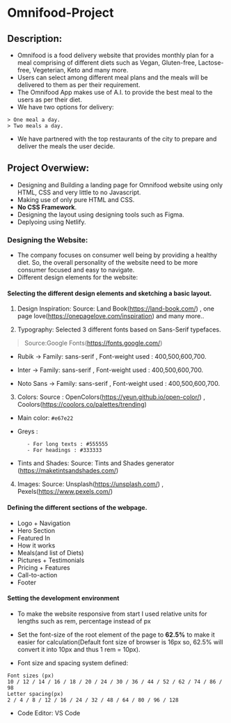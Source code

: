 # Omnifood-Project

## Description: 
- Omnifood is a food delivery website that provides monthly plan for a meal comprising of different diets such as Vegan, Gluten-free, Lactose-free, Vegeterian, Keto and many more.
- Users can select among different meal plans and the meals will be delivered to them as per their requirement.
- The Omnifood App makes use of A.I. to provide the best meal to the users as per their diet.
- We have two options for delivery: 
```
> One meal a day.
> Two meals a day.
```
- We have partnered with the top restaurants of the city to prepare and deliver the meals the user decide.

## Project Overwiew:
- Designing and Building a landing page for Omnifood website using only HTML, CSS and very little to no Javascript.
- Making use of only pure HTML and CSS. 
- **No CSS Framework**.
- Designing the layout using designing tools such as Figma.
- Deplyoing using Netlify.

### Designing the Website:
- The company focuses on consumer well being by providing a healthy diet. So, the overall personality of the website need to be more consumer focused and easy to navigate.
- Different design elements for the website:

#### Selecting the different design elements and sketching a basic layout.

1. Design Inspiration: Source: Land Book(https://land-book.com/) , one page love(https://onepagelove.com/inspiration) and many more..

2. Typography: Selected 3 different fonts based on Sans-Serif typefaces.
> Source:Google Fonts(https://fonts.google.com/)
- Rubik -> Family: sans-serif , Font-weight used : 400,500,600,700.
* Inter -> Family: sans-serif , Font-weight used : 400,500,600,700.
+ Noto Sans -> Family: sans-serif , Font-weight used : 400,500,600,700.

3. Colors: Source : OpenColors(https://yeun.github.io/open-color/) , Coolors(https://coolors.co/palettes/trending)
- Main color: `#e67e22`
* Greys : 

         - For long texts : #555555
         - For headings : #333333
          
+ Tints and Shades: Source: Tints and Shades generator (https://maketintsandshades.com/)

4. Images: Source: Unsplash(https://unsplash.com/) , Pexels(https://www.pexels.com/)

#### Defining the different sections of the webpage.

- Logo + Navigation
- Hero Section
- Featured In
- How it works
- Meals(and list of Diets)
- Pictures + Testimonials
- Pricing + Features
- Call-to-action
- Footer

#### Setting the development environment

- To make the website responsive from start I used relative units for lengths such as rem, percentage instead of px
* Set the font-size of the root element of the page to **62.5%** to make it easier for calculation(Default font size of browser is 16px so, 62.5% will convert it into 10px and thus 1 rem = 10px).
+ Font size and spacing system defined:
```
Font sizes (px)
10 / 12 / 14 / 16 / 18 / 20 / 24 / 30 / 36 / 44 / 52 / 62 / 74 / 86 / 98
Letter spacing(px)
2 / 4 / 8 / 12 / 16 / 24 / 32 / 48 / 64 / 80 / 96 / 128

```
- Code Editor: VS Code
